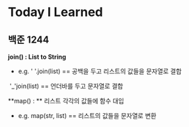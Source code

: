 # Today I Learned



## 백준 1244

**join() : List to String**

- e.g. ' '.join(list)  == 공백을 두고 리스트의 값들을 문자열로 결합	

​		'_'join(list)  == 언더바를 두고 문자열로 결합

**map() : ** 리스트 각각의 값들에 함수 대입

- e.g. map(str, list) == 리스트의 값들을 문자열로 변환

